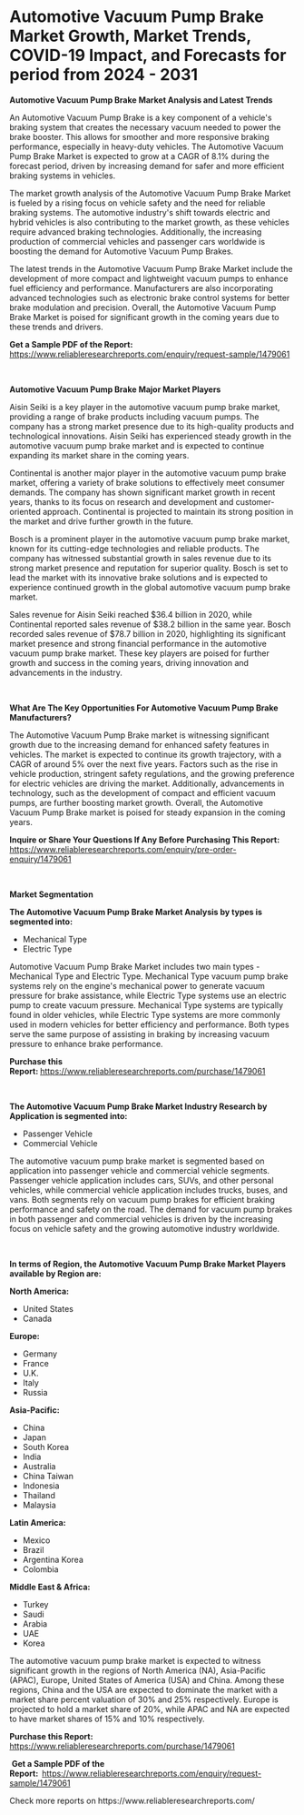 <p><h1>Automotive Vacuum Pump Brake Market Growth, Market Trends, COVID-19 Impact, and Forecasts for period from 2024 - 2031</h1></p><p><strong>Automotive Vacuum Pump Brake Market Analysis and Latest Trends</strong></p>
<p><p>An Automotive Vacuum Pump Brake is a key component of a vehicle's braking system that creates the necessary vacuum needed to power the brake booster. This allows for smoother and more responsive braking performance, especially in heavy-duty vehicles. The Automotive Vacuum Pump Brake Market is expected to grow at a CAGR of 8.1% during the forecast period, driven by increasing demand for safer and more efficient braking systems in vehicles.</p><p>The market growth analysis of the Automotive Vacuum Pump Brake Market is fueled by a rising focus on vehicle safety and the need for reliable braking systems. The automotive industry's shift towards electric and hybrid vehicles is also contributing to the market growth, as these vehicles require advanced braking technologies. Additionally, the increasing production of commercial vehicles and passenger cars worldwide is boosting the demand for Automotive Vacuum Pump Brakes.</p><p>The latest trends in the Automotive Vacuum Pump Brake Market include the development of more compact and lightweight vacuum pumps to enhance fuel efficiency and performance. Manufacturers are also incorporating advanced technologies such as electronic brake control systems for better brake modulation and precision. Overall, the Automotive Vacuum Pump Brake Market is poised for significant growth in the coming years due to these trends and drivers.</p></p>
<p><strong>Get a Sample PDF of the Report:&nbsp;</strong> <a href="https://www.reliableresearchreports.com/enquiry/request-sample/1479061">https://www.reliableresearchreports.com/enquiry/request-sample/1479061</a></p>
<p>&nbsp;</p>
<p><strong>Automotive Vacuum Pump Brake Major Market Players</strong></p>
<p><p>Aisin Seiki is a key player in the automotive vacuum pump brake market, providing a range of brake products including vacuum pumps. The company has a strong market presence due to its high-quality products and technological innovations. Aisin Seiki has experienced steady growth in the automotive vacuum pump brake market and is expected to continue expanding its market share in the coming years.</p><p>Continental is another major player in the automotive vacuum pump brake market, offering a variety of brake solutions to effectively meet consumer demands. The company has shown significant market growth in recent years, thanks to its focus on research and development and customer-oriented approach. Continental is projected to maintain its strong position in the market and drive further growth in the future.</p><p>Bosch is a prominent player in the automotive vacuum pump brake market, known for its cutting-edge technologies and reliable products. The company has witnessed substantial growth in sales revenue due to its strong market presence and reputation for superior quality. Bosch is set to lead the market with its innovative brake solutions and is expected to experience continued growth in the global automotive vacuum pump brake market.</p><p>Sales revenue for Aisin Seiki reached $36.4 billion in 2020, while Continental reported sales revenue of $38.2 billion in the same year. Bosch recorded sales revenue of $78.7 billion in 2020, highlighting its significant market presence and strong financial performance in the automotive vacuum pump brake market. These key players are poised for further growth and success in the coming years, driving innovation and advancements in the industry.</p></p>
<p>&nbsp;</p>
<p><strong>What Are The Key Opportunities For Automotive Vacuum Pump Brake Manufacturers?</strong></p>
<p><p>The Automotive Vacuum Pump Brake market is witnessing significant growth due to the increasing demand for enhanced safety features in vehicles. The market is expected to continue its growth trajectory, with a CAGR of around 5% over the next five years. Factors such as the rise in vehicle production, stringent safety regulations, and the growing preference for electric vehicles are driving the market. Additionally, advancements in technology, such as the development of compact and efficient vacuum pumps, are further boosting market growth. Overall, the Automotive Vacuum Pump Brake market is poised for steady expansion in the coming years.</p></p>
<p><strong>Inquire or Share Your Questions If Any Before Purchasing This Report:</strong> <a href="https://www.reliableresearchreports.com/enquiry/pre-order-enquiry/1479061">https://www.reliableresearchreports.com/enquiry/pre-order-enquiry/1479061</a></p>
<p>&nbsp;</p>
<p><strong>Market Segmentation</strong></p>
<p><strong>The Automotive Vacuum Pump Brake Market Analysis by types is segmented into:</strong></p>
<p><ul><li>Mechanical Type</li><li>Electric Type</li></ul></p>
<p><p>Automotive Vacuum Pump Brake Market includes two main types - Mechanical Type and Electric Type. Mechanical Type vacuum pump brake systems rely on the engine's mechanical power to generate vacuum pressure for brake assistance, while Electric Type systems use an electric pump to create vacuum pressure. Mechanical Type systems are typically found in older vehicles, while Electric Type systems are more commonly used in modern vehicles for better efficiency and performance. Both types serve the same purpose of assisting in braking by increasing vacuum pressure to enhance brake performance.</p></p>
<p><strong>Purchase this Report:&nbsp;</strong><a href="https://www.reliableresearchreports.com/purchase/1479061">https://www.reliableresearchreports.com/purchase/1479061</a></p>
<p>&nbsp;</p>
<p><strong>The Automotive Vacuum Pump Brake Market Industry Research by Application is segmented into:</strong></p>
<p><ul><li>Passenger Vehicle</li><li>Commercial Vehicle</li></ul></p>
<p><p>The automotive vacuum pump brake market is segmented based on application into passenger vehicle and commercial vehicle segments. Passenger vehicle application includes cars, SUVs, and other personal vehicles, while commercial vehicle application includes trucks, buses, and vans. Both segments rely on vacuum pump brakes for efficient braking performance and safety on the road. The demand for vacuum pump brakes in both passenger and commercial vehicles is driven by the increasing focus on vehicle safety and the growing automotive industry worldwide.</p></p>
<p>&nbsp;</p>
<p><strong>In terms of Region, the Automotive Vacuum Pump Brake Market Players available by Region are:</strong></p>
<p>
    <p> <strong> North America: </strong>
        <ul>
            <li>United States</li>
            <li>Canada</li>
        </ul>
        </p> 
    <p> <strong> Europe: </strong>
        <ul>
            <li>Germany</li>
            <li>France</li>
            <li>U.K.</li>
            <li>Italy</li>
            <li>Russia</li>
        </ul>
        </p> 
    <p> <strong> Asia-Pacific: </strong>
        <ul>
            <li>China</li>
            <li>Japan</li>
            <li>South Korea</li>
            <li>India</li>
            <li>Australia</li>
            <li>China Taiwan</li>
            <li>Indonesia</li>
            <li>Thailand</li>
            <li>Malaysia</li>
        </ul>
        </p> 
    <p> <strong> Latin America: </strong>
        <ul>
            <li>Mexico</li>
            <li>Brazil</li>
            <li>Argentina Korea</li>
            <li>Colombia</li>
        </ul>
        </p> 
    <p> <strong> Middle East & Africa: </strong>
        <ul>
            <li>Turkey</li>
            <li>Saudi</li>
            <li>Arabia</li>
            <li>UAE</li>
            <li>Korea</li>
        </ul>
    </p>
    </p>
<p><p>The automotive vacuum pump brake market is expected to witness significant growth in the regions of North America (NA), Asia-Pacific (APAC), Europe, United States of America (USA) and China. Among these regions, China and the USA are expected to dominate the market with a market share percent valuation of 30% and 25% respectively. Europe is projected to hold a market share of 20%, while APAC and NA are expected to have market shares of 15% and 10% respectively.</p></p>
<p><strong>Purchase this Report: </strong><a href="https://www.reliableresearchreports.com/purchase/1479061">https://www.reliableresearchreports.com/purchase/1479061</a></p>
<p>&nbsp;<strong>Get a Sample PDF of the Report:&nbsp;&nbsp;</strong><a href="https://www.reliableresearchreports.com/enquiry/request-sample/1479061">https://www.reliableresearchreports.com/enquiry/request-sample/1479061</a></p>
<p><strong></strong></p>
<p>Check more reports on https://www.reliableresearchreports.com/</p>